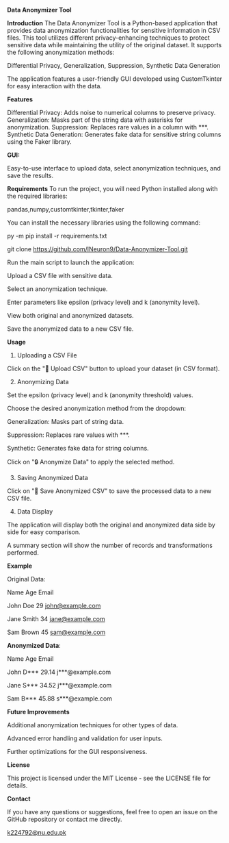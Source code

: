 **Data Anonymizer Tool**

**Introduction**
The Data Anonymizer Tool is a Python-based application that provides data anonymization functionalities for sensitive information in CSV files. This tool utilizes different privacy-enhancing techniques to protect sensitive data while maintaining the utility of the original dataset. It supports the following anonymization methods:

Differential Privacy,
Generalization,
Suppression,
Synthetic Data Generation

The application features a user-friendly GUI developed using CustomTkinter for easy interaction with the data.


**Features**

Differential Privacy: Adds noise to numerical columns to preserve privacy.
Generalization: Masks part of the string data with asterisks for anonymization.
Suppression: Replaces rare values in a column with ***.
Synthetic Data Generation: Generates fake data for sensitive string columns using the Faker library.


**GUI:**

Easy-to-use interface to upload data, select anonymization techniques, and save the results.


**Requirements**
To run the project, you will need Python installed along with the required libraries:

pandas,numpy,customtkinter,tkinter,faker


You can install the necessary libraries using the following command:

py -m pip install -r requirements.txt

git clone https://github.com/INeuron9/Data-Anonymizer-Tool.git



Run the main script to launch the application:

Upload a CSV file with sensitive data.

Select an anonymization technique.

Enter parameters like epsilon (privacy level) and k (anonymity level).

View both original and anonymized datasets.

Save the anonymized data to a new CSV file.


**Usage**

1. Uploading a CSV File

Click on the "📂 Upload CSV" button to upload your dataset (in CSV format).


2. Anonymizing Data

Set the epsilon (privacy level) and k (anonymity threshold) values.

Choose the desired anonymization method from the dropdown:

Generalization: Masks part of string data.

Suppression: Replaces rare values with ***.

Synthetic: Generates fake data for string columns.

Click on "🔒 Anonymize Data" to apply the selected method.


3. Saving Anonymized Data

Click on "💾 Save Anonymized CSV" to save the processed data to a new CSV file.


4. Data Display

The application will display both the original and anonymized data side by side for easy comparison.

A summary section will show the number of records and transformations performed.


**Example**

Original Data:

Name	Age	Email

John Doe	29	john@example.com

Jane Smith	34	jane@example.com

Sam Brown	45	sam@example.com


**Anonymized Data**:

Name	Age	Email

John D***	29.14	j***@example.com

Jane S***	34.52	j***@example.com

Sam B***	45.88	s***@example.com


**Future Improvements**

Additional anonymization techniques for other types of data.

Advanced error handling and validation for user inputs.

Further optimizations for the GUI responsiveness.


**License**

This project is licensed under the MIT License - see the LICENSE file for details.


**Contact**

If you have any questions or suggestions, feel free to open an issue on the GitHub repository or contact me directly.

k224792@nu.edu.pk
